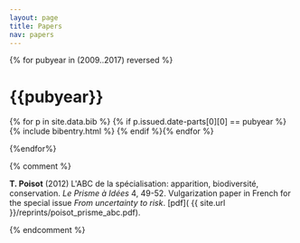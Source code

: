 ```yaml
---
layout: page
title: Papers
nav: papers
---
```


{% for pubyear in (2009..2017) reversed %}
# {{pubyear}}

{% for p in site.data.bib %}
{% if p.issued.date-parts[0][0] == pubyear %}
{% include bibentry.html %}
{% endif %}{% endfor %}

{%endfor%}


{% comment %}

**T. Poisot** (2012) L'ABC de la spécialisation: apparition, biodiversité, conservation. *Le Prisme à Idées* 4, 49-52. Vulgarization paper in French for the special issue *From uncertainty to risk*. [pdf]( {{ site.url }}/reprints/poisot_prisme_abc.pdf).

{% endcomment %}
